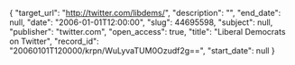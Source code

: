 {
  "target_url": "http://twitter.com/libdems/", 
  "description": "", 
  "end_date": null, 
  "date": "2006-01-01T12:00:00", 
  "slug": 44695598, 
  "subject": null, 
  "publisher": "twitter.com", 
  "open_access": true, 
  "title": "Liberal Democrats on Twitter", 
  "record_id": "20060101T120000/krpn/WuLyvaTUM0Ozudf2g==", 
  "start_date": null
}


